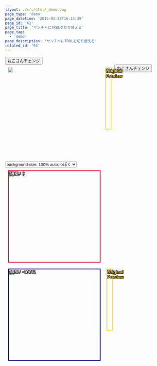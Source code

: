 ```yaml
---
layout: ./src/html/_demo.pug
page_type: 'demo'
page_datetime: '2015-03-26T16:14:39'
page_id: '61'
page_title: 'ヤンチャにTRBLを切り替える'
page_tag:
  - 'demo'
page_description: 'ヤンチャにTRBLを切り替える'
related_id: '63'
---
```

<style>
.wrap{
    position: relative;
    width: 300px;
    height: 300px;
    overflow: hidden;
}

.wrap img{
    position: absolute;
    margin: auto;
}

.type1 img{
    top: 0;
    right: 0;
    bottom: 0;
    left: 0;
}

.type2 img{
    top: -100%;
    right: -100%;
    bottom: -100%;
    left: -100%;
}

.bgs_100auto img{
    width: 100%;
}

.bgs_auto100 img{
    height: 100%;
}

.bgs_contain img{
    max-width: 100%;
    max-height: 100%;
}

.bgs_cover img{
    min-width: 100%;
    min-height: 100%;
}

/* for Debug */
.wrap{
    float: left;
    margin: 10px;
}

.type1{
    border: 2px solid crimson;
}

.type2{
    border: 2px solid navy;
}

.type1:after{
    content: 'TRBL: 0';
    color: white;
}

.type2:after{
    content: 'TRBL: -100%';
    color: white;
}

.preview{
    position: relative;
    float: left;
    margin: 10px;
    border: 2px solid gold;
    max-width: 900px;
    min-height: 200px;
}

.preview img{
    vertical-align: top;
}

.preview:before{
    content: 'Original Preview';
    color: gold;
}

.type1:after,
.type2:after,
.preview:before{
    position: absolute;
    font-weight: bold;
    text-shadow:
        -1px -1px 0 #000,
        -1px 1px 0 #000,
        -1px 0 0 #000,
        1px -1px 0 #000,
        1px 1px 0 #000,
        1px 0 0 #000,
        0 -1px 0 #000,
        0 1px 0 #000;
    -ms-filter: "progid:DXImageTransform.Microsoft.dropshadow(OffX=-1, OffY=-1, Color=#000000)progid:DXImageTransform.Microsoft.dropshadow(OffX=-1, OffY=1, Color=#000000)progid:DXImageTransform.Microsoft.dropshadow(OffX=-1, OffY=0, Color=#000000)progid:DXImageTransform.Microsoft.dropshadow(OffX=1, OffY=-1, Color=#000000)progid:DXImageTransform.Microsoft.dropshadow(OffX=1, OffY=1, Color=#000000)progid:DXImageTransform.Microsoft.dropshadow(OffX=1, OffY=0, Color=#000000)progid:DXImageTransform.Microsoft.dropshadow(OffX=0, OffY=-1, Color=#000000)progid:DXImageTransform.Microsoft.dropshadow(OffX=0, OffY=1, Color=#000000)";
    filter: progid:DXImageTransform.Microsoft.Glow(Color=#000000,Strength=1);
}

#js-preview{
    max-width: 100%;
}
</style>

<div>
    <button id="js-changeKitten">ねこさんチェンジ</button>
</div>

<div class="wrap">
    <img id="js-kitten" src="https://placekitten.com/g/300/500">
</div>

<div class="preview">
    <img id="js-preview" src="https://placekitten.com/g/300/500">
</div>

<script>
(function(){
    var change = document.querySelectorAll('#js-changeKitten')[0];
    var kitten = document.querySelectorAll('#js-kitten')[0];
    var preview = document.querySelectorAll('#js-preview')[0];
    var kittenPath = '';

    var makeRandumNum = function(){
        var num = Math.floor(Math.random() * 10);
        if(num <= 1){
            return '200';
        } else {
            return num+'00';
        }
    };

    var makeKittenImage = function(){
        var path = 'https://placekitten.com/g/';
        var num1 = makeRandumNum();
        var num2 = makeRandumNum();

        if(num1 == 200 && num2 == 200){
            num1 = "500"
            num2 = "700"
        }

        kittenPath = path+num1+'/'+num2;
        return;
    };

    change.addEventListener('click', function(){
        makeKittenImage();
        kitten.setAttribute('src', kittenPath);
        preview.setAttribute('src', kittenPath);
    }, false);
})();
</script>

<div>
    <button id="js-changeKitten">ねこさんチェンジ</button>
    <select id="js-changeBgSize">
        <option value="bgs_100auto">background-size: 100% auto;っぽく</option>
        <option value="bgs_auto100">background-size: auto 100%;っぽく</option>
        <option value="bgs_cover">background-size: cover;っぽく</option>
        <option value="bgs_contain">background-size: contain;っぽく</option>
    </select>
</div>

<div id="js-wrap1" class="wrap type1 bgs_100auto">
    <img id="js-kitten1" src="https://placekitten.com/g/300/500">
</div>

<div id="js-wrap2" class="wrap type2 bgs_100auto">
    <img id="js-kitten2" src="https://placekitten.com/g/300/500">
</div>

<div class="preview">
    <img id="js-kitten3" src="https://placekitten.com/g/300/500">
</div>

<script>
(function(){
    /*
     * ボタンを押してねこ画像を切り替える
     */
    var change = document.querySelectorAll('#js-changeKitten')[0];
    var kitten1 = document.querySelectorAll('#js-kitten1')[0];
    var kitten2 = document.querySelectorAll('#js-kitten2')[0];
    var kitten3 = document.querySelectorAll('#js-kitten3')[0];
    var kittenPath = '';

    var makeRandumNum = function(){
        var num = Math.floor(Math.random() * 10);

        // placekittenがサイズによって画像が出ないことがあるので変なフォールバックを書いた
        if(num <= 1){
            return '200';
        } else {
            return num+'00';
        }
    };

    var makeKittenImage = function(){
        var path = 'https://placekitten.com/g/';
        var num1 = makeRandumNum();
        var num2 = makeRandumNum();

        // placekittenがサイズによって画像が出ないことがあるので変なフォールバックを書いた
        if(num1 == 200 && num2 == 200){
            num1 = "500"
            num2 = "700"
        }

        kittenPath = path+num1+'/'+num2;
        console.log(kittenPath);
        return;
    };

    change.addEventListener('click', function(){
        makeKittenImage();
        kitten1.setAttribute('src', kittenPath);
        kitten2.setAttribute('src', kittenPath);
        kitten3.setAttribute('src', kittenPath);
    }, false);


    /*
     * セレクトボックスで代替したいbackground-sizeをきりかえる
     */
    var wrap1 = document.querySelectorAll('#js-wrap1')[0];
    var wrap2 = document.querySelectorAll('#js-wrap2')[0];
    var bgSizeSelect = document.querySelectorAll('#js-changeBgSize')[0];

    var changeBgSize = function(){
        var i = bgSizeSelect.selectedIndex;
        var val = bgSizeSelect.options[i].value;
        wrap1.className = 'wrap type1 '+val;
        wrap2.className = 'wrap type2 '+val;
    };

    bgSizeSelect.addEventListener('change', function(){
        changeBgSize();
    }, false);
})();
</script>

